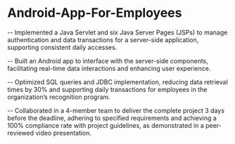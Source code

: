 # Android-App-For-Employees

-- Implemented a Java Servlet and six Java Server Pages (JSPs) to manage authentication and data transactions for a server-side application, supporting consistent daily accesses.

-- Built an Android app to interface with the server-side components, facilitating real-time data interactions and enhancing user experience.

-- Optimized SQL queries and JDBC implementation, reducing data retrieval times by 30% and supporting daily transactions for employees in the organization’s recognition program.

-- Collaborated in a 4-member team to deliver the complete project 3 days before the deadline, adhering to specified requirements and achieving a 100% compliance rate with project guidelines, as demonstrated in a peer-reviewed video presentation.

